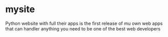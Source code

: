 # mysite
Python website with full their apps
is the  first release of mu own web apps that can handler anything you need to be one of the best web developers

